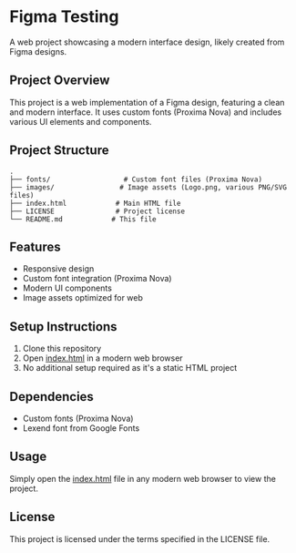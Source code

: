 # Figma Testing

A web project showcasing a modern interface design, likely created from Figma designs.

## Project Overview

This project is a web implementation of a Figma design, featuring a clean and modern interface. It uses custom fonts (Proxima Nova) and includes various UI elements and components.

## Project Structure

```
.
├── fonts/                  # Custom font files (Proxima Nova)
├── images/                # Image assets (Logo.png, various PNG/SVG files)
├── index.html            # Main HTML file
├── LICENSE               # Project license
└── README.md            # This file
```

## Features

- Responsive design
- Custom font integration (Proxima Nova)
- Modern UI components
- Image assets optimized for web

## Setup Instructions

1. Clone this repository
2. Open [index.html](cci:7://file:///c:/Users/dev/Documents/Figma%20Testing/index.html:0:0-0:0) in a modern web browser
3. No additional setup required as it's a static HTML project

## Dependencies

- Custom fonts (Proxima Nova)
- Lexend font from Google Fonts

## Usage

Simply open the [index.html](cci:7://file:///c:/Users/dev/Documents/Figma%20Testing/index.html:0:0-0:0) file in any modern web browser to view the project.

## License

This project is licensed under the terms specified in the LICENSE file.